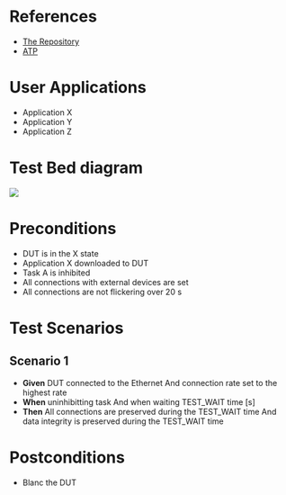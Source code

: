 # References
- [The Repository](https://github.com/sirtyman/design_templates/new/master)
- [ATP](https://a_link_to_ATP.com)

# User Applications
- Application X
- Application Y
- Application Z

# Test Bed diagram

<div hidden>
  
```
@startuml required_equipment

skinparam componentStyle rectangle

package "Chassis1" {
  [DUT] - [Adapter1]: Backplane
}

package "Remote Chassis" {
[Adapter1] - [Adapter2]: Ethernet
[Adapter2] - [IO]: Backplane
}

@enduml
```

</div>

![](required_equipment.svg)


# Preconditions
- DUT is in the X state
- Application X downloaded to DUT
- Task A is inhibited
- All connections with external devices are set
- All connections are not flickering over 20 s

# Test Scenarios

## Scenario 1
- **Given** DUT connected to the Ethernet
And connection rate set to the highest rate
- **When** uninhibitting task
And when waiting TEST_WAIT time [s]
- **Then** All connections are preserved during the TEST_WAIT time
And data integrity is preserved during the TEST_WAIT time

# Postconditions
- Blanc the DUT
